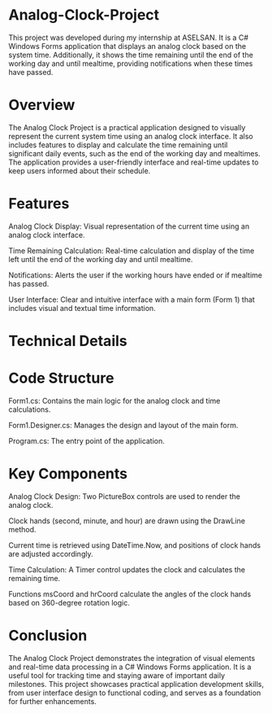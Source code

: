 # Analog-Clock-Project
This project was developed during my internship at ASELSAN. It is a C# Windows Forms application that displays an analog clock based on the system time. Additionally, it shows the time remaining until the end of the working day and until mealtime, providing notifications when these times have passed.

# Overview
The Analog Clock Project is a practical application designed to visually represent the current system time using an analog clock interface. It also includes features to display and calculate the time remaining until significant daily events, such as the end of the working day and mealtimes. The application provides a user-friendly interface and real-time updates to keep users informed about their schedule.

# Features
Analog Clock Display: Visual representation of the current time using an analog clock interface.

Time Remaining Calculation: Real-time calculation and display of the time left until the end of the working day and until mealtime.

Notifications: Alerts the user if the working hours have ended or if mealtime has passed.

User Interface: Clear and intuitive interface with a main form (Form 1) that includes visual and textual time information.
# Technical Details
# Code Structure
Form1.cs: Contains the main logic for the analog clock and time calculations.

Form1.Designer.cs: Manages the design and layout of the main form.

Program.cs: The entry point of the application.

# Key Components
Analog Clock Design:
Two PictureBox controls are used to render the analog clock.

Clock hands (second, minute, and hour) are drawn using the DrawLine method.

Current time is retrieved using DateTime.Now, and positions of clock hands are adjusted accordingly.

Time Calculation:
A Timer control updates the clock and calculates the remaining time.

Functions msCoord and hrCoord calculate the angles of the clock hands based on 360-degree rotation logic.

# Conclusion

The Analog Clock Project demonstrates the integration of visual elements and real-time data processing in a C# Windows Forms application. It is a useful tool for tracking time and staying aware of important daily milestones. This project showcases practical application development skills, from user interface design to functional coding, and serves as a foundation for further enhancements.
